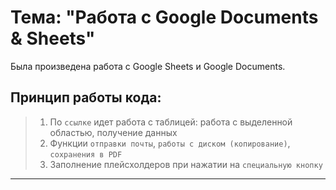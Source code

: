 # Тема: "Работа с Google Documents & Sheets"

Была произведена работа с Google Sheets и Google Documents.

## Принцип работы кода:
> 1. По `ссылке` идет работа с таблицей: работа с выделенной областью, получение данных
> 2. Функции `отправки почты`, `работы с диском (копирование)`, `сохранения в PDF`
> 3. Заполнение плейсхолдеров при нажатии на `специальную кнопку`

---
